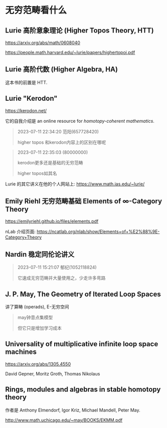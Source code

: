 # 无穷范畴看什么

## Lurie 高阶意象理论 (Higher Topos Theory, HTT)

https://arxiv.org/abs/math/0608040

https://people.math.harvard.edu/~lurie/papers/highertopoi.pdf

## Lurie 高阶代数 (Higher Algebra, HA)

这本书的前置是 HTT.

## Lurie "Kerodon"

https://kerodon.net/

它的自我介绍是 an online resource for *homotopy-coherent mathematics*.

> 2023-07-11 22:34:20 范阳(657728420)
> 
> higher topos 和kerodon内容上的区别在哪呢

> 2023-07-11 22:35:03 (80000000)
> 
> kerodon更多还是基础的无穷范畴
> 
> higher topos如其名

Lurie 的其它讲义在他的个人网站上:
https://www.math.ias.edu/~lurie/

## Emily Riehl 无穷范畴基础 Elements of ∞-Category Theory

https://emilyriehl.github.io/files/elements.pdf

nLab 介绍页面:
https://ncatlab.org/nlab/show/Elements+of+%E2%88%9E-Category+Theory

## Nardin 稳定同伦论讲义

> 2023-07-11 15:21:07 郁纪(1052118824)
> 
> 它速成无穷范畴并大量使用之，少走许多弯路

## J. P. May, The Geometry of Iterated Loop Spaces

讲了算畴 (operads), E-无穷空间

> may钟意点集模型
>
> 但它只是增加学习成本

## Universality of multiplicative infinite loop space machines

https://arxiv.org/abs/1305.4550

David Gepner, Moritz Groth, Thomas Nikolaus

## Rings, modules and algebras in stable homotopy theory

作者是 Anthony Elmendorf, Igor Kriz, Michael Mandell, Peter May.

http://www.math.uchicago.edu/~may/BOOKS/EKMM.pdf
